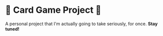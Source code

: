 # 🚧 Card Game Project 🚧
A personal project that I'm actually going to take seriously, for once. **Stay tuned!**
